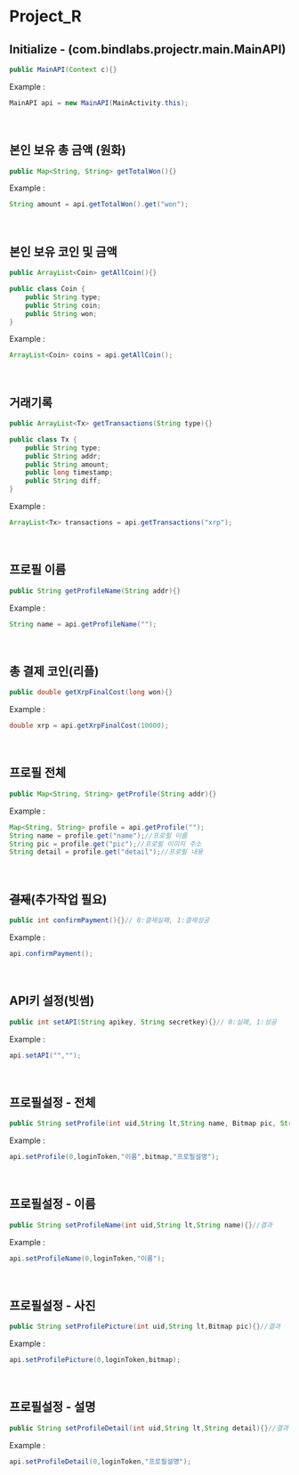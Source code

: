# Project_R

## Initialize - (com.bindlabs.projectr.main.MainAPI)
```java
public MainAPI(Context c){}
```
Example : 
```java
MainAPI api = new MainAPI(MainActivity.this);
```
</br>

## 본인 보유 총 금액 (원화)
```java
public Map<String, String> getTotalWon(){}
```
Example : 
```java
String amount = api.getTotalWon().get("won");
```
</br>

## 본인 보유 코인 및 금액
```java
public ArrayList<Coin> getAllCoin(){}

public class Coin {
    public String type;
    public String coin;
    public String won;
}
```
Example : 
```java
ArrayList<Coin> coins = api.getAllCoin();
```
</br>

## 거래기록
```java
public ArrayList<Tx> getTransactions(String type){}

public class Tx {
    public String type;
    public String addr;
    public String amount;
    public long timestamp;
    public String diff;
}
```
Example : 
```java
ArrayList<Tx> transactions = api.getTransactions("xrp");
```
</br>

## 프로필 이름
```java
public String getProfileName(String addr){}
```
Example : 
```java
String name = api.getProfileName("");
```
</br>

## 총 결제 코인(리플)
```java
public double getXrpFinalCost(long won){}
```
Example : 
```java
double xrp = api.getXrpFinalCost(10000);
```
</br>

## 프로필 전체
```java
public Map<String, String> getProfile(String addr){}
```
Example : 
```java
Map<String, String> profile = api.getProfile("");
String name = profile.get("name");//프로필 이름
String pic = profile.get("pic");//프로필 이미지 주소
String detail = profile.get("detail");//프로필 내용
```
</br>

## ~~결제~~(추가작업 필요)
```java
public int confirmPayment(){}// 0:결제실패, 1:결제성공
```
Example : 
```java
api.confirmPayment();
```
</br>

## API키 설정(빗썸)
```java
public int setAPI(String apikey, String secretkey){}// 0:실패, 1:성공
```
Example : 
```java
api.setAPI("","");
```
</br>

## 프로필설정 - 전체
```java
public String setProfile(int uid,String lt,String name, Bitmap pic, String detail){}//결과
```
Example : 
```java
api.setProfile(0,loginToken,"이름",bitmap,"프로필설명");
```
</br>

## 프로필설정 - 이름
```java
public String setProfileName(int uid,String lt,String name){}//결과
```
Example : 
```java
api.setProfileName(0,loginToken,"이름");
```
</br>

## 프로필설정 - 사진
```java
public String setProfilePicture(int uid,String lt,Bitmap pic){}//결과
```
Example : 
```java
api.setProfilePicture(0,loginToken,bitmap);
```
</br>

## 프로필설정 - 설명
```java
public String setProfileDetail(int uid,String lt,String detail){}//결과
```
Example : 
```java
api.setProfileDetail(0,loginToken,"프로필설명");
```
